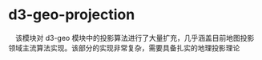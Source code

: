 # d3-geo-projection

&ensp;&ensp;该模块对 d3-geo 模块中的投影算法进行了大量扩充，几乎涵盖目前地图投影领域主流算法实现。该部分的实现非常复杂，需要具备扎实的地理投影理论
